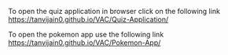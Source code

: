 To open the quiz application in browser click on the following link
https://tanvijain0.github.io/VAC/Quiz-Application/



To open the pokemon app use the following link
https://tanvijain0.github.io/VAC/Pokemon-App/

